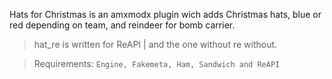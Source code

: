 Hats for Christmas is an amxmodx plugin wich adds Christmas hats, blue or red depending on team, and reindeer for bomb carrier.

> hat_re is written for ReAPI | and the one without re without.

> Requirements: `Engine, Fakemeta, Ham, Sandwich and ReAPI`